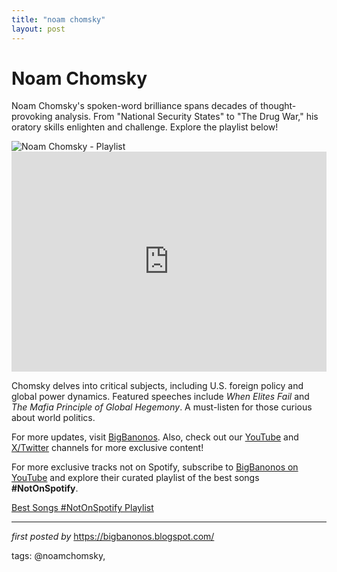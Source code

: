 ```yaml
---
title: "noam chomsky"
layout: post
---
```

<!-- Title of the Post -->
<h1 >Noam Chomsky</h1> <!-- Introductory Text -->
<p >Noam Chomsky's spoken-word brilliance spans decades of thought-provoking analysis. From "National Security States" to "The Drug War," his oratory skills enlighten and challenge. Explore the playlist below!</p> <!-- Featured Image -->
<div > <img src="https://lite-images-i.scdn.co/image/ab67656300005f1f55dad131987d47624ce018ea" alt="Noam Chomsky - Playlist" />
</div> <!-- Spotify Playlist Embed -->
<div > <iframe src="https://open.spotify.com/embed/playlist/3BXmSswu7ilaXPX0o9dD0q?utm_source=generator" width="100%" height="352" frameBorder="0" allowfullscreen="" allow="autoplay; clipboard-write; encrypted-media; fullscreen; picture-in-picture" loading="lazy"></iframe>
</div> <!-- Song Information -->
<div > <p>Chomsky delves into critical subjects, including U.S. foreign policy and global power dynamics. Featured speeches include <em>When Elites Fail</em> and <em>The Mafia Principle of Global Hegemony</em>. A must-listen for those curious about world politics.</p>
</div> <!-- Footer Links -->
<div > <p>For more updates, visit <a href="https://bigbanonos.blogspot.com/" target="_blank">BigBanonos</a>. Also, check out our <a href="https://www.youtube.com/@BigBanonos" target="_blank">YouTube</a> and <a href="https://x.com/bigbanonos" target="_blank">X/Twitter</a> channels for more exclusive content!</p>
</div> 

<!--Subscribe and Playlist Links-->
<div>
    <p>For more exclusive tracks not on Spotify, subscribe to <a href="https://www.youtube.com/@BigBanonos" target="_blank">BigBanonos on YouTube</a> and explore their curated playlist of the best songs <strong>#NotOnSpotify</strong>.</p>
    <p><a href="https://www.youtube.com/playlist?list=PLtuNtuTatqI0kFahUCbtbfenC_ET5O_tr" target="_blank">Best Songs #NotOnSpotify Playlist<br /></a></p></div>

<hr />

<p><em>first posted by</em> <a href="https://bigbanonos.blogspot.com/" rel="noopener" target="_new">https://bigbanonos.blogspot.com/</a></p>

<p>tags: @noamchomsky,</p>
